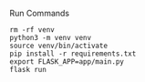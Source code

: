 Run Commands 

```deactivate
rm -rf venv
python3 -m venv venv
source venv/bin/activate
pip install -r requirements.txt
export FLASK_APP=app/main.py
flask run
```